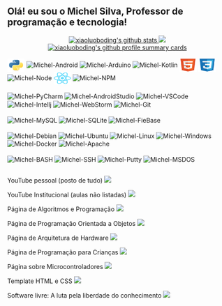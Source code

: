 ## Olá! eu sou o Michel Silva, Professor de programação e tecnologia!
<div align="center">
  <a href="https://github.com/MichelZero">
  <img src="https://github-readme-stats.vercel.app/api/top-langs/?username=MichelZero&layout=compact&langs_count=7&theme=dracula" alt="xiaoluoboding's github stats" />
  <img src="https://github-readme-streak-stats.herokuapp.com?user=MichelZero&theme=tokyonight&locale=pt_BR)](https://git.io/streak-stats" />
  <img src="https://github-profile-summary-cards.vercel.app/api/cards/profile-details?username=MichelZero&theme=dracula" alt="xiaoluoboding's github profile summary cards" />
  </a> 
</div>


<div style="display: inline_block"><br>
  <img align="center" alt="Michel-Python" height="30" width="40" src="https://raw.githubusercontent.com/devicons/devicon/master/icons/python/python-original.svg">
  <img align="center" alt="Michel-Android" height="30" width="40" src="https://cdn.jsdelivr.net/gh/devicons/devicon/icons/android/android-original.svg">
  <img align="center" alt="Michel-Arduino" height="30" width="40" src="https://cdn.jsdelivr.net/gh/devicons/devicon/icons/arduino/arduino-original.svg">
  <img align="center" alt="Michel-Kotlin" height="30" width="40" src="https://cdn.jsdelivr.net/gh/devicons/devicon/icons/kotlin/kotlin-original.svg">
  <img align="center" alt="Michel-HTML" height="30" width="40" src="https://raw.githubusercontent.com/devicons/devicon/master/icons/html5/html5-original.svg">
  <img align="center" alt="Michel-CSS" height="30" width="40" src="https://raw.githubusercontent.com/devicons/devicon/master/icons/css3/css3-original.svg">
  <img align="center" alt="Michel-Node" height="30" width="40" src="https://cdn.jsdelivr.net/gh/devicons/devicon/icons/nodejs/nodejs-original.svg">
  <img align="center" alt="Michel-React" height="30" width="40" src="https://raw.githubusercontent.com/devicons/devicon/master/icons/react/react-original.svg">
  <img align="center" alt="Michel-NPM" height="30" width="40" src="https://cdn.jsdelivr.net/gh/devicons/devicon/icons/npm/npm-original-wordmark.svg">
</div>




<div style="display: inline_block"><br>
  <img align="center" alt="Michel-PyCharm" height="30" width="40" src="https://cdn.jsdelivr.net/gh/devicons/devicon/icons/pycharm/pycharm-original.svg">
  <img align="center" alt="Michel-AndroidStudio" height="30" width="40" src="https://cdn.jsdelivr.net/gh/devicons/devicon/icons/androidstudio/androidstudio-original.svg">
  <img align="center" alt="Michel-VSCode" height="30" width="40" src="https://cdn.jsdelivr.net/gh/devicons/devicon/icons/vscode/vscode-original.svg">
  <img align="center" alt="Michel-Intellj" height="30" width="40" src="https://cdn.jsdelivr.net/gh/devicons/devicon/icons/intellij/intellij-original.svg">
  <img align="center" alt="Michel-WebStorm" height="30" width="40" src="https://cdn.jsdelivr.net/gh/devicons/devicon/icons/webstorm/webstorm-original.svg">
  <img align="center" alt="Michel-Git" height="30" width="40" src="https://cdn.jsdelivr.net/gh/devicons/devicon/icons/git/git-original.svg">
</div>

<div style="display: inline_block"><br>
  <img align="center" alt="Michel-MySQL" height="30" width="40" src="https://cdn.jsdelivr.net/gh/devicons/devicon/icons/mysql/mysql-original.svg">
  <img align="center" alt="Michel-SQLite" height="30" width="40" src="https://cdn.jsdelivr.net/gh/devicons/devicon/icons/sqlite/sqlite-original.svg">
  <img align="center" alt="Michel-FieBase" height="30" width="40" src="https://cdn.jsdelivr.net/gh/devicons/devicon/icons/firebase/firebase-plain.svg">
</div>

<div style="display: inline_block"><br>
  <img align="center" alt="Michel-Debian" height="30" width="40" src="https://cdn.jsdelivr.net/gh/devicons/devicon/icons/debian/debian-original.svg">
  <img align="center" alt="Michel-Ubuntu" height="30" width="40" src="https://cdn.jsdelivr.net/gh/devicons/devicon/icons/ubuntu/ubuntu-plain.svg">
  <img align="center" alt="Michel-Linux" height="30" width="40" src="https://cdn.jsdelivr.net/gh/devicons/devicon/icons/linux/linux-original.svg">
  <img align="center" alt="Michel-Windows" height="30" width="40" src="https://cdn.jsdelivr.net/gh/devicons/devicon/icons/windows8/windows8-original.svg">
  <img align="center" alt="Michel-Docker" height="30" width="40" src="https://cdn.jsdelivr.net/gh/devicons/devicon/icons/docker/docker-original.svg">
  <img align="center" alt="Michel-Apache" height="30" width="40" src="https://cdn.jsdelivr.net/gh/devicons/devicon/icons/apache/apache-original.svg">
</div>

<div style="display: inline_block"><br>
  <img align="center" alt="Michel-BASH" height="30" width="40" src="https://cdn.jsdelivr.net/gh/devicons/devicon/icons/bash/bash-original.svg">
  <img align="center" alt="Michel-SSH" height="30" width="40" src="https://cdn.jsdelivr.net/gh/devicons/devicon/icons/ssh/ssh-original-wordmark.svg">
  <img align="center" alt="Michel-Putty" height="30" width="40" src="https://cdn.jsdelivr.net/gh/devicons/devicon/icons/putty/putty-original.svg">
  <img align="center" alt="Michel-MSDOS" height="30" width="40" src="https://cdn.jsdelivr.net/gh/devicons/devicon/icons/msdos/msdos-original.svg">
</div>

  
  
##

<div> 
<p>
<p>YouTube pessoal (posto de tudo)
  <a href="https://www.youtube.com/micheltrilha" target="_blank"><img src="https://img.shields.io/badge/YouTube-FF0000?style=for-the-badge&logo=youtube&logoColor=white" target="_blank"></a></p>
<p>YouTube Institucional (aulas não listadas)
  <a href="https://www.youtube.com/channel/UCp07IJzj_MawhnCPU3qmIiA" target="_blank"><img src="https://img.shields.io/badge/YouTube-FF0000?style=for-the-badge&logo=youtube&logoColor=white" target="_blank"></a>

  <p>Página de Algoritmos e Programação
    <a href="https://michelzero.github.io/Progressao-Algoritmos/" target="_blank"><img src="https://img.shields.io/badge/Aulas%20Algoritmos-2d72d9?style=for-the-badge&logo=github&logoColor=white" target="_blank"></a>
  </p>
  
  <p>Página de Programação Orientada a Objetos
    <a href="https://michelzero.github.io/Progressao-POO/" target="_blank"><img src="https://img.shields.io/badge/Aulas%20POO-2d72d9?style=for-the-badge&logo=github&logoColor=white" target="_blank"></a>
  </p> 
  
  <p>Página de Arquitetura de Hardware
    <a href="https://michelzero.github.io/arquitetura-de-hardware/" target="_blank"><img src="https://img.shields.io/badge/Aulas%20Arquitetura-2d72d9?style=for-the-badge&logo=github&logoColor=white" target="_blank"></a>
  </p>

  <p>Página de Programação para Crianças
    <a href="https://michelzero.github.io/aulas-prog-infantil-A/index.html" target="_blank"><img src="https://img.shields.io/badge/Aulas%20Prog.%20Infantil-2d72d9?style=for-the-badge&logo=github&logoColor=white" target="_blank"></a>
  </p>

  <p>Página sobre Microcontroladores
    <a href="https://michelzero.github.io/microcontroladores/" target="_blank"><img src="https://img.shields.io/badge/Aulas%20Microcontroladores-2d72d9?style=for-the-badge&logo=github&logoColor=white" target="_blank"></a>
  </p>

  <p>Template HTML e CSS
    <a href="https://michelzero.github.io/template-html-css/" target="_blank"><img src="https://img.shields.io/badge/Template%20HTML%20e%20CSS-2d72d9?style=for-the-badge&logo=github&logoColor=white" target="_blank"></a>
  </p>

  <p>Software livre: A luta pela liberdade do conhecimento
    <a href="https://fpabramo.org.br/editora/livro/software-livre-a-luta-pela-liberdade-do-conhecimento/" target="_blank"><img src="https://img.shields.io/badge/Template%20HTML%20e%20CSS-2d72d9?style=for-the-badge&logo=github&logoColor=white" target="_blank"></a>
  </p>
 
  <!-- ![Snake animation](https://github.com/MichelZero/MichelZero/blob/output/github-contribution-grid-snake.svg) -->

 
</div>
